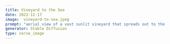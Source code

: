 ```yaml
---
title: Vineyard to the Sea
date: 2022-12-17
image:  vineyard-to-sea.jpeg
prompt: "aerial view of a vast sunlit vineyard that spreads out to the edge of the sea, drone photography"
generator: Stable Diffusion
type: verse_image
---
```

